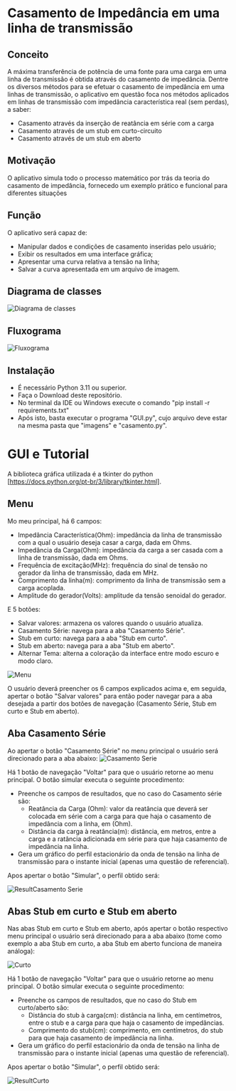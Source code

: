 # Casamento de Impedância em uma linha de transmissão

## Conceito
A máxima transferência de potência de uma fonte para uma carga em uma linha de transmissão é obtida através do casamento de impedância.
Dentre os diversos métodos para se efetuar o casamento de impedância em uma linhas de transmissão, o aplicativo em questão foca nos métodos aplicados em linhas de transmissão com impedância característica real (sem perdas), a saber:
+ Casamento através da inserção de reatância em série com a carga
+ Casamento através de um stub em curto-circuito
+ Casamento através de um stub em aberto

## Motivação
O aplicativo simula todo o processo matemático por trás da teoria do casamento de impedância, fornecedo um exemplo prático e funcional para diferentes situações

## Função
O aplicativo será capaz de: 
+ Manipular dados e condições de casamento inseridas pelo usuário;
+ Exibir os resultados em uma interface gráfica;
+ Apresentar uma curva relativa a tensão na linha;
+ Salvar a curva apresentada em um arquivo de imagem.


## Diagrama de classes

![](Diagramas/Classes.jpeg "Diagrama de classes")

## Fluxograma

![](Diagramas/Fluxograma.jpeg "Fluxograma")

## Instalação

+ É necessário Python 3.11 ou superior.
+ Faça o Download deste repositório.
+ No terminal da IDE ou Windows execute o comando "pip install -r requirements.txt"
+ Após isto, basta executar o programa "GUI.py", cujo arquivo deve estar na mesma pasta que "imagens" e "casamento.py".

# GUI e Tutorial

A biblioteca gráfica utilizada é a tkinter do python [https://docs.python.org/pt-br/3/library/tkinter.html].

## Menu
Mo meu principal, há 6 campos:

+ Impedância Característica(Ohm): impedância da linha de transmissão com a qual o usuário deseja casar a carga, dada em Ohms.
+ Impedância da Carga(Ohm): impedância da carga a ser casada com a linha de transmissão, dada em Ohms.
+ Frequência de excitação(MHz): frequência do sinal de tensão no gerador da linha de transmissão, dada em MHz.
+ Comprimento da linha(m): comprimento da linha de transmissão sem a carga acoplada.
+ Amplitude do gerador(Volts): amplitude da tensão senoidal do gerador.

E 5 botões:

+ Salvar valores: armazena os valores quando o usuário atualiza.
+ Casamento Série: navega para a aba "Casamento Série".
+ Stub em curto: navega para a aba "Stub em curto".
+ Stub em aberto: navega para a aba "Stub em aberto".
+ Alternar Tema: alterna a coloração da interface entre modo escuro e modo claro.

![](imagens/GUI/Menu.jpeg "Menu")

O usuário deverá preencher os 6 campos explicados acima e, em seguida, apertar o botão "Salvar valores" para então poder navegar para a aba desejada a partir dos botões de navegação (Casamento Série, Stub em curto e Stub em aberto).

## Aba Casamento Série
Ao apertar o botão "Casamento Série" no menu principal o usuário será direcionado para a aba abaixo:
![](imagens/GUI/Serie.jpeg "Casamento Serie")

Há 1 botão de navegação "Voltar" para que o usuário retorne ao menu principal.
O botão simular executa o seguinte procedimento:
+ Preenche os campos de resultados, que no caso do Casamento série são:
  + Reatância da Carga (Ohm): valor da reatância que deverá ser colocada em série com a carga para que haja o casamento de impedância com a linha, em (Ohm).
  + Distância da carga à reatância(m): distância, em metros, entre a carga e a ratância adicionada em série para que haja casamento de impedância na linha.
+ Gera um gráfico do perfil estacionário da onda de tensão na linha de transmissão para o instante inicial (apenas uma questão de referencial).

Apos apertar o botão "Simular", o perfil obtido será:

![](imagens/GUI/ResultSerie.jpeg "ResultCasamento Serie")

## Abas Stub em curto e Stub em aberto

Nas abas Stub em curto e Stub em aberto, após apertar o botão respectivo menu principal o usuário será direcionado para a aba abaixo (tome como exemplo a aba Stub em curto, a aba Stub em aberto funciona de maneira análoga):

![](imagens/GUI/Curto.jpeg "Curto")

Há 1 botão de navegação "Voltar" para que o usuário retorne ao menu principal.
O botão simular executa o seguinte procedimento:
+ Preenche os campos de resultados, que no caso do Stub em curto/aberto são:
  + Distância do stub à carga(cm): distância na linha, em centímetros, entre o stub e a carga para que haja o casamento de impedâncias.
  + Comprimento do stub(cm): comprimento, em centímetros, do stub para que haja casamento de impedância na linha.
+ Gera um gráfico do perfil estacionário da onda de tensão na linha de transmissão para o instante inicial (apenas uma questão de referencial).

Apos apertar o botão "Simular", o perfil obtido será:

![](imagens/GUI/ResultCurto.jpeg "ResultCurto")










